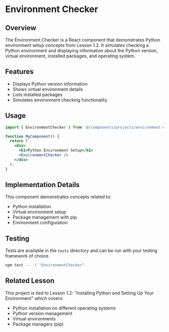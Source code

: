 # Environment Checker

## Overview
The Environment Checker is a React component that demonstrates Python environment setup concepts from Lesson 1.2. It simulates checking a Python environment and displaying information about the Python version, virtual environment, installed packages, and operating system.

## Features
- Displays Python version information
- Shows virtual environment details
- Lists installed packages
- Simulates environment checking functionality

## Usage
```jsx
import { EnvironmentChecker } from '@/components/projects/environment-checker';

function MyComponent() {
  return (
    <div>
      <h1>Python Environment Setup</h1>
      <EnvironmentChecker />
    </div>
  );
}
```

## Implementation Details
This component demonstrates concepts related to:
- Python installation
- Virtual environment setup
- Package management with pip
- Environment configuration

## Testing
Tests are available in the `tests` directory and can be run with your testing framework of choice.

```bash
npm test -- -t "EnvironmentChecker"
```

## Related Lesson

This project is tied to Lesson 1.2: "Installing Python and Setting Up Your Environment" which covers:
- Python installation on different operating systems
- Python version management
- Virtual environments
- Package managers (pip)
